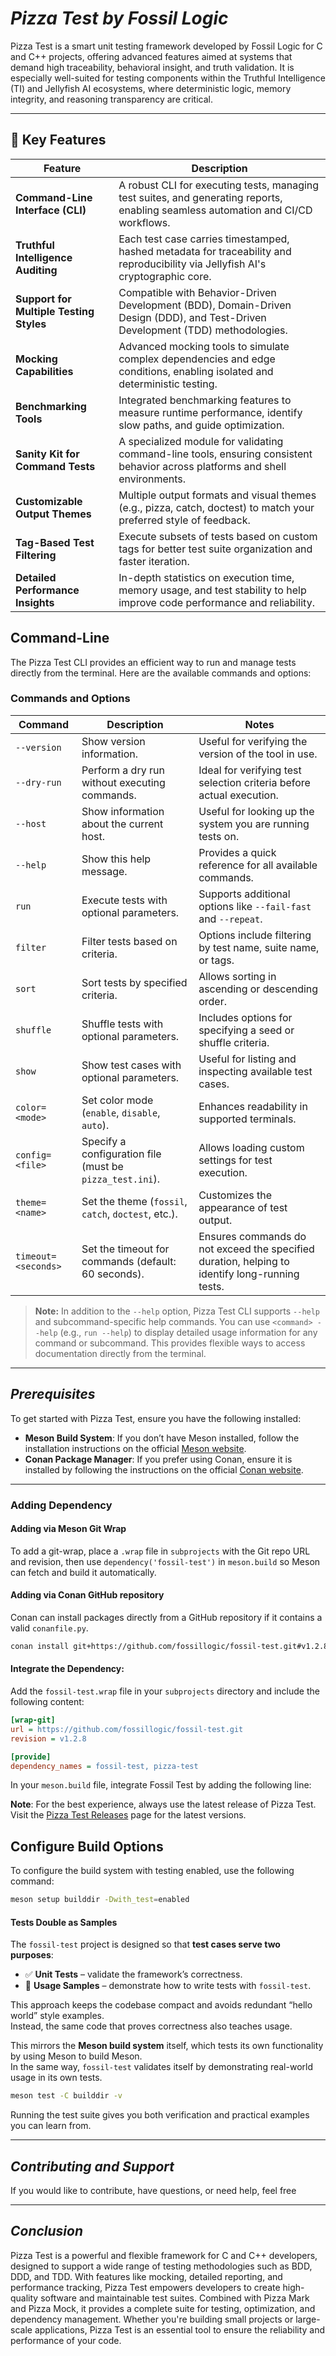 # ***Pizza Test by Fossil Logic***

Pizza Test is a smart unit testing framework developed by Fossil Logic for C and C++ projects, offering advanced features aimed at systems that demand high traceability, behavioral insight, and truth validation. It is especially well-suited for testing components within the Truthful Intelligence (TI) and Jellyfish AI ecosystems, where deterministic logic, memory integrity, and reasoning transparency are critical.

---

## 🔑 Key Features

| Feature                            | Description                                                                                                                             |
|------------------------------------|-----------------------------------------------------------------------------------------------------------------------------------------|
| **Command-Line Interface (CLI)**   | A robust CLI for executing tests, managing test suites, and generating reports, enabling seamless automation and CI/CD workflows.      |
| **Truthful Intelligence Auditing** | Each test case carries timestamped, hashed metadata for traceability and reproducibility via Jellyfish AI's cryptographic core.         |
| **Support for Multiple Testing Styles** | Compatible with Behavior-Driven Development (BDD), Domain-Driven Design (DDD), and Test-Driven Development (TDD) methodologies.   |
| **Mocking Capabilities**           | Advanced mocking tools to simulate complex dependencies and edge conditions, enabling isolated and deterministic testing.              |
| **Benchmarking Tools**             | Integrated benchmarking features to measure runtime performance, identify slow paths, and guide optimization.                         |
| **Sanity Kit for Command Tests**   | A specialized module for validating command-line tools, ensuring consistent behavior across platforms and shell environments.         |
| **Customizable Output Themes**     | Multiple output formats and visual themes (e.g., pizza, catch, doctest) to match your preferred style of feedback.                    |
| **Tag-Based Test Filtering**       | Execute subsets of tests based on custom tags for better test suite organization and faster iteration.                                |
| **Detailed Performance Insights**  | In-depth statistics on execution time, memory usage, and test stability to help improve code performance and reliability.              |

## Command-Line

The Pizza Test CLI provides an efficient way to run and manage tests directly from the terminal. Here are the available commands and options:

### Commands and Options

| Command                          | Description                                                                                   | Notes                                                                                         |
|-----------------------------------|----------------------------------------------------------------------------------------------|-----------------------------------------------------------------------------------------------|
| `--version`                      | Show version information.                                                                    | Useful for verifying the version of the tool in use.                                          |
| `--dry-run`                      | Perform a dry run without executing commands.                                                | Ideal for verifying test selection criteria before actual execution.                          |
| `--host`                         | Show information about the current host.                                                     | Useful for looking up the system you are running tests on.                                    |
| `--help`                         | Show this help message.                                                                      | Provides a quick reference for all available commands.                                        |
| `run`                            | Execute tests with optional parameters.                                                      | Supports additional options like `--fail-fast` and `--repeat`.                                |
| `filter`                         | Filter tests based on criteria.                                                              | Options include filtering by test name, suite name, or tags.                                  |
| `sort`                           | Sort tests by specified criteria.                                                            | Allows sorting in ascending or descending order.                                              |
| `shuffle`                        | Shuffle tests with optional parameters.                                                      | Includes options for specifying a seed or shuffle criteria.                                   |
| `show`                           | Show test cases with optional parameters.                                                    | Useful for listing and inspecting available test cases.                                       |
| `color=<mode>`                   | Set color mode (`enable`, `disable`, `auto`).                                                | Enhances readability in supported terminals.                                                  |
| `config=<file>`                  | Specify a configuration file (must be `pizza_test.ini`).                                     | Allows loading custom settings for test execution.                                            |
| `theme=<name>`                   | Set the theme (`fossil`, `catch`, `doctest`, etc.).                                         | Customizes the appearance of test output.                                                     |
| `timeout=<seconds>`              | Set the timeout for commands (default: 60 seconds).                                          | Ensures commands do not exceed the specified duration, helping to identify long-running tests.|

> **Note:** In addition to the `--help` option, Pizza Test CLI supports `--help` and subcommand-specific help commands. You can use `<command> --help` (e.g., `run --help`) to display detailed usage information for any command or subcommand. This provides flexible ways to access documentation directly from the terminal.

---

## ***Prerequisites***

To get started with Pizza Test, ensure you have the following installed:

- **Meson Build System**: If you don’t have Meson installed, follow the installation instructions on the official [Meson website](https://mesonbuild.com/Getting-meson.html).
- **Conan Package Manager**: If you prefer using Conan, ensure it is installed by following the instructions on the official [Conan website](https://docs.conan.io/en/latest/installation.html).

---

### Adding Dependency

#### Adding via Meson Git Wrap

To add a git-wrap, place a `.wrap` file in `subprojects` with the Git repo URL and revision, then use `dependency('fossil-test')` in `meson.build` so Meson can fetch and build it automatically.

#### Adding via Conan GitHub repository

Conan can install packages directly from a GitHub repository if it contains a valid `conanfile.py`.

```bash
conan install git+https://github.com/fossillogic/fossil-test.git#v1.2.8 --name fossil_test --build=missing
```

#### Integrate the Dependency:

Add the `fossil-test.wrap` file in your `subprojects` directory and include the following content:

```ini
[wrap-git]
url = https://github.com/fossillogic/fossil-test.git
revision = v1.2.8

[provide]
dependency_names = fossil-test, pizza-test
```

In your `meson.build` file, integrate Fossil Test by adding the following line:

**Note**: For the best experience, always use the latest release of Pizza Test. Visit the [Pizza Test Releases](https://github.com/fossillogic/fossil-test/releases) page for the latest versions.

## Configure Build Options

To configure the build system with testing enabled, use the following command:

```sh
meson setup builddir -Dwith_test=enabled
```

#### Tests Double as Samples

The `fossil-test` project is designed so that **test cases serve two purposes**:

- ✅ **Unit Tests** – validate the framework’s correctness.  
- 📖 **Usage Samples** – demonstrate how to write tests with `fossil-test`.  

This approach keeps the codebase compact and avoids redundant “hello world” style examples.  
Instead, the same code that proves correctness also teaches usage.  

This mirrors the **Meson build system** itself, which tests its own functionality by using Meson to build Meson.  
In the same way, `fossil-test` validates itself by demonstrating real-world usage in its own tests.  

```bash
meson test -C builddir -v
```

Running the test suite gives you both verification and practical examples you can learn from.

---

## ***Contributing and Support***

If you would like to contribute, have questions, or need help, feel free

---

## ***Conclusion***

Pizza Test is a powerful and flexible framework for C and C++ developers, designed to support a wide range of testing methodologies such as BDD, DDD, and TDD. With features like mocking, detailed reporting, and performance tracking, Pizza Test empowers developers to create high-quality software and maintainable test suites. Combined with Pizza Mark and Pizza Mock, it provides a complete suite for testing, optimization, and dependency management. Whether you're building small projects or large-scale applications, Pizza Test is an essential tool to ensure the reliability and performance of your code.
